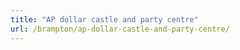 ```yaml
---
title: "AP dollar castle and party centre"
url: /brampton/ap-dollar-castle-and-party-centre/
---
```

